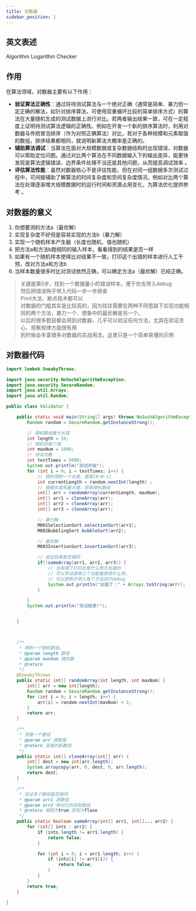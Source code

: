 ```yaml
---
title: 对数器
sidebar_position: 1
---
```


## 英文表述
Algorithm Logarithm Checker

## 作用
在算法领域，对数器主要有以下作用：
- **验证算法正确性**：通过将待测试算法与一个绝对正确（通常是简单、暴力但一定正确的解法，如针对排序算法，可使用双重循环比较的简单排序方式）的算法在大量随机生成的测试数据上进行对比。若两者输出结果一致，可在一定程度上证明待测试算法逻辑的正确性。例如在开发一个新的排序算法时，利用对数器与传统冒泡排序（作为对照正确算法）对比，若对于各种规模和元素取值的数组，排序结果都相同，就说明新算法大概率是正确的。 
- **辅助算法调试**：当算法在面对大规模数据或复杂数据结构时出现错误，对数器可以帮助定位问题。通过对比两个算法在不同数据输入下的输出差异，能更快发现是算法逻辑错误、边界条件处理不当还是其他问题，从而提高调试效率 。
- **评估算法性能**：虽然对数器核心不是评估性能，但在对同一组数据多次测试过程中，可间接辅助了解算法的时间复杂度和空间复杂度情况。例如对比两个算法在处理逐渐增大规模数据时的运行时间和资源占用变化，为算法优化提供参考 。 


## 对数器的意义

1. 你想要测的方法a（最优解）
2. 实现复杂度不好但是容易实现的方法b（暴力解）
3. 实现一个随机样本产生器（长度也随机、值也随机）
4. 把方法a和方法b跑相同的输入样本，看看得到的结果是否一样
5. 如果有一个随机样本使得比对结果不一致，打印这个出错的样本进行人工干预，改对方法a和方法b
6. 当样本数量很多时比对测试依然正确，可以确定方法a（最优解）已经正确。


> 关键是第5步，找到一个数据量小的错误样本，便于你去带入debug  
然后把错误例子带入代码一步一步排查  
Print大法、断点技术都可以  
对数器的门槛其实是比较高的，因为往往需要在两种不同思路下实现功能相同的两个方法，暴力一个、想象中的最优解是另一个。  
以后的很多题目都会用到对数器，几乎可以验证任何方法，尤其在验证贪心、观察规律方面很有用  
到时候会丰富很多对数器的实战用法，这里只是一个简单易懂的示例   


## 对数器代码


```java
import lombok.SneakyThrows;

import java.security.NoSuchAlgorithmException;
import java.security.SecureRandom;
import java.util.Arrays;
import java.util.Random;

public class Validator {

    public static void main(String[] args) throws NoSuchAlgorithmException {
        Random random = SecureRandom.getInstanceStrong();

        // 随机数组最大长度
        int length = 50;
        // 随机的每个值
        int maxNum = 1000;
        // 测试次数
        int testTimes = 5000;
        System.out.println("测试开始");
        for (int i = 0; i < testTimes; i++) {
            // 随机得到一个长度，值是[0~N-1]
            int currentLength = random.nextInt(length) ;
            // 根据长度和最大值，获取随机数组
            int[] arr = randomArray(currentLength, maxNum);
            int[] arr1 = cloneArray(arr);
            int[] arr2 = cloneArray(arr);
            int[] arr3 = cloneArray(arr);

            // 暴力解
            M001SelectionSort.selectionSort(arr1);
            M002BubblingSort.bubbleSort(arr2);

            // 最优解
            M003InsertionSort.insertionSort(arr3);

            // 验证结果是否相同
            if(!sameArray(arr1, arr2, arr3)) {
                // 当有错了打印出是什么例子出错的
                // 可以手动调用三个功能看排成什么样。
                // 可以把例子带入每个方法进行debug
                System.out.println("出错了：" + Arrays.toString(arr));
            }

        }
        System.out.println("测试结束!");


    }



    /**
     * 得到一个随机数组。
     * @param length 数组
     * @param maxNum 随机数
     * @return
     */
    @SneakyThrows
    public static int[] randomArray(int length, int maxNum) {
        int[] arr = new int[length];
        Random random = SecureRandom.getInstanceStrong();
        for (int i = 0; i < length; i++) {
            arr[i] = random.nextInt(maxNum) + 1;
        }
        return arr;
    }

    /**
     * 克隆一个数组
     * @param arr 源数据
     * @return 克隆的新数组
     */
    public static int[] cloneArray(int[] arr) {
        int[] dest = new int[arr.length];
        System.arraycopy(arr, 0, dest, 0, arr.length);
        return dest;
    }

    /**
     * 验证多个数组是否相同
     * @param arr1 源数组
     * @param arr2 待对比的目标数组
     * @return 相同为true,否则为flase
     */
    public static boolean sameArray(int[] arr1, int[]... arr2) {
        for (int[] ints : arr2) {
            if (ints.length != arr1.length) {
                return false;
            }

            for (int i = 0; i < arr1.length; i++) {
                if (ints[i] != arr1[i]) {
                    return false;
                }
            }
        }
        return true;
    }

}
```